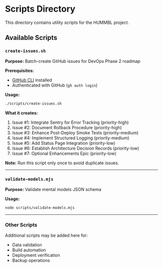 # Scripts Directory

This directory contains utility scripts for the HUMMBL project.

## Available Scripts

### `create-issues.sh`
**Purpose:** Batch-create GitHub issues for DevOps Phase 2 roadmap

**Prerequisites:**
- [GitHub CLI](https://cli.github.com/) installed
- Authenticated with GitHub (`gh auth login`)

**Usage:**
```bash
./scripts/create-issues.sh
```

**What it creates:**
1. Issue #1: Integrate Sentry for Error Tracking (priority-high)
2. Issue #2: Document Rollback Procedure (priority-high)
3. Issue #3: Enhance Post-Deploy Smoke Tests (priority-medium)
4. Issue #4: Implement Structured Logging (priority-medium)
5. Issue #5: Add Status Page Integration (priority-low)
6. Issue #6: Establish Architecture Decision Records (priority-low)
7. Issue #7: Optional Enhancements Epic (priority-low)

**Note:** Run this script only once to avoid duplicate issues.

---

### `validate-models.mjs`
**Purpose:** Validate mental models JSON schema

**Usage:**
```bash
node scripts/validate-models.mjs
```

---

### Other Scripts

Additional scripts may be added here for:
- Data validation
- Build automation
- Deployment verification
- Backup operations
